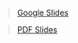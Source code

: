 > [Google Slides](https://docs.google.com/presentation/d/1kFKPHpbjTJGfoveZmHHydVEb3dSi3E7s5V1xSxeli-0/edit#slide=id.g44e0275cad_0_0)

> [PDF Slides](https://cdn.cs50.net/2020/fall/lectures/5/lecture5.pdf)
